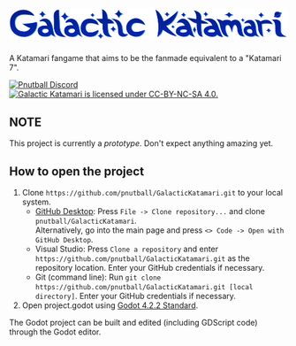 # <picture><source media="(prefers-color-scheme: dark)" srcset="readme/readme_logo_dark.png"><source media="(prefers-color-scheme: light)" srcset="readme/readme_logo.png"><img alt="Galactic Katamari" src="readme/readme_logo.png"></picture>

A Katamari fangame that aims to be the fanmade equivalent to a "Katamari 7".

<p>
<a href="https://discord.gg/FCe3ZbUnHe"><img src="https://img.shields.io/discord/1186526841067012136?color=5865F2&label=Pnutball&logo=discord&logoColor=white" alt="Pnutball Discord"></a>
<a href="LICENSE.md"><img src="https://img.shields.io/badge/license-CC--BY--NC--SA-%23EF9421?logo=creativecommons&logoColor=white" alt="Galactic Katamari is licensed under CC-BY-NC-SA 4.0."></a>
</p>

## NOTE
This project is currently a _prototype_. Don't expect anything amazing yet.

## How to open the project

1. Clone `https://github.com/pnutball/GalacticKatamari.git` to your local system. 
    - [GitHub Desktop](https://desktop.github.com/): Press `File -> Clone repository...` and clone `pnutball/GalacticKatamari`. <br/>Alternatively, go into the main page and press `<> Code -> Open with GitHub Desktop`.
    - Visual Studio: Press `Clone a repository` and enter `https://github.com/pnutball/GalacticKatamari.git` as the repository location. Enter your GitHub credentials if necessary.
    - Git (command line): Run `git clone https://github.com/pnutball/GalacticKatamari.git [local directory]`. Enter your GitHub credentials if necessary.
2. Open project.godot using [Godot 4.2.2 Standard](https://godotengine.org/download/archive/4.2.2-stable/).

The Godot project can be built and edited (including GDScript code) through the Godot editor.
